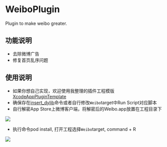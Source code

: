 # WeiboPlugin
Plugin to make weibo greater.  

## 功能说明  
* 去除微博广告
* 修复首页乱序问题

## 使用说明
* 如果你想自己实现，欢迎使用我整理的插件工程模版 [XcodeAppPluginTemplate](https://github.com/AlayshChen/XcodeAppPluginTemplate)
* 确保存在[insert_dylib](https://github.com/Tyilo/insert_dylib)命令或者自行修改`Weibo`target中Run Script对应脚本
* 自行解密App Store上微博客户端，将解密后的Weibo.app放置在工程目录下

![](http://ofg6kncyv.bkt.clouddn.com/20170323-0.png)

* 执行命令pod install, 打开工程选择`Weibo`target, command + R

![](http://ofg6kncyv.bkt.clouddn.com/20170323-1.png)
